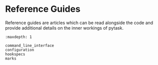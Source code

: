 # Reference Guides

Reference guides are articles which can be read alongside the code and provide
additional details on the inner workings of pytask.

```{toctree}
:maxdepth: 1

command_line_interface
configuration
hookspecs
marks
```
